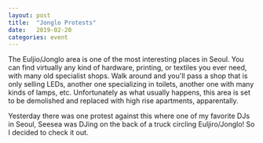 ```yaml
---
layout: post
title:  "Jonglo Protests"
date:   2019-02-20
categories: event
---
```


The Euljio/Jonglo area is one of the most interesting places in Seoul. You can find virtually any kind of hardware, printing, or textiles you ever need, with many old specialist shops. Walk around and you'll pass a shop that is only  selling LEDs, another one specializing in toilets, another one with many kinds of lamps, etc. Unfortunately as what usually happens, this area is set to be demolished and replaced with high rise apartments, apparentally.

Yesterday there was one protest against this where one of my favorite DJs in Seoul, Seesea was DJing on the back of a truck circling Euljiro/Jonglo! So I decided to check it out.
